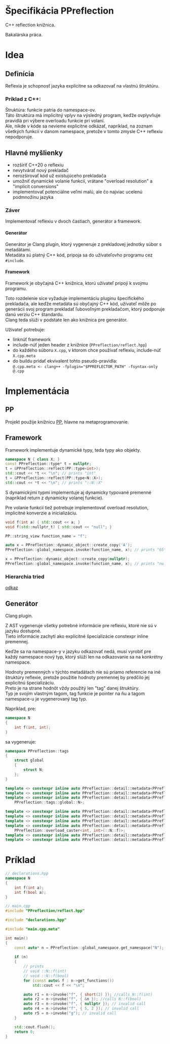 # Špecifikácia PPreflection

C++ reflection knižnica.

Bakalárska práca.

# Idea

## Definícia

Reflexia je schopnosť jazyka explicitne sa odkazovať na vlastnú štruktúru.

### Príklad z C++:

Štruktúra: funkcie patria do namespace-ov.\
Táto štruktúra má implicitný vplyv na výsledný program, keďže ovplyvňuje pravidlá pri výbere overloadu funkcie pri volaní.\
Ale, nikde v kóde sa nevieme explicitne odkázať, napríklad, na zoznam všetkých funkcií v danom namespace, pretože v tomto zmysle C++ reflexiu nepodporuje.

## Hlavné myšlienky

* rozšíriť C++20 o reflexiu
* nevytvárať nový prekladač
* nerozširovať kód už existujúceho prekladača
* umožniť dynamické volanie funkcií, vrátane "overload resolution" a "implicit conversions"
* implementovať potenciálne veľmi malú, ale čo najviac ucelenú podmnožinu jazyka

### Záver

Implementovať reflexiu v dvoch častiach, generátor a framework.

#### Generátor
Generátor je Clang plugin, ktorý vygeneruje z prekladovej jednotky súbor s metadátami.\
Metadáta sú platný C++ kód, pripoja sa do užívateľovho programu cez `#include`.

#### Framework
Framework je obyčajná C++ knižnica, ktorú užívateľ pripojí k svojmu programu.

Toto rozdelenie síce vyžaduje implementáciu pluginu špecifického prekladača,
ale keďže metadáta sú obyčajný C++ kód, užívateľ môže po generácii svoj program prekladať ľubovoľným prekladačom, ktorý podporuje danú verziu C++ štandardu.\
Clang teda slúži v podstate len ako knižnica pre generátor.

Užívateľ potrebuje:
* linknúť framework
* include-núť jeden header z knižnice (`PPreflection/reflect.hpp`)
* do každého súboru `X.cpp`, v ktorom chce používať reflexiu, include-núť `X.cpp.meta`
* do buildu pridať ekvivalent tohto pseudo-pravidla:\
`@.cpp.meta <- clang++ -fplugin="$PPREFLECTOR_PATH" -fsyntax-only @.cpp`

# Implementácia

## PP

Projekt použije knižnicu [PP](https://github.com/Petkr/PP), hlavne na metaprogramovanie.

## Framework

Framework implementuje dynamické typy, teda typy ako objekty.

```cpp
namespace N { class X; }
const PPreflection::type* t = nullptr;
t = &PPreflection::reflect(PP::type<int>);
std::cout << *t << "\n"; // prints "int"
t = &PPreflection::reflect(PP::type<N::X>);
std::cout << *t << "\n"; // prints "::N::X"
```

S dynamickými typmi implementuje aj dynamicky typované premenné (napríklad return z dynamicky volanej funkcie).

Pre volanie funkcií tiež potrebuje implementovať overload resolution, implicitné konverzie a inicializáciu.

```cpp
void f(int a) { std::cout << a; }
void f(std::nullptr_t) { std::cout << "null"; }

PP::string_view function_name = "f";

auto x = PPreflection::dynamic_object::create_copy('A');
PPreflection::global_namespace.invoke(function_name, x); // prints "65"

x = PPreflection::dynamic_object::create_copy(nullptr);
PPreflection::global_namespace.invoke(function_name, x); // prints "null"
```

### Hierarchia tried
[odkaz](class_diagram.svg)

## Generátor

Clang plugin.

Z AST vygeneruje všetky potrebné informácie pre reflexiu, ktoré nie sú v jazyku dostupné.\
Tieto informácie zachytí ako explicitné špecializácie constexpr inline premennej.

Keďže sa na namespace-y v jazyku odkazovať nedá, musí vyrobiť pre každý namespace nový typ, ktorý slúži len na odkazovanie sa na konkrétny namespace.

Hodnoty premenných v týchto metadátach nie sú priamo referencie na iné štruktúry reflexie, pretože použitie hodnoty premennej by predčilo jej explicitnú špecializáciu.\
Preto je na strane hodnôt vždy použitý len "tag" danej štruktúry.\
Typ je svojím vlastným tagom, tag funkcie je pointer na ňu a tagom namespace-u je vygenerovaný tag typ.

Napríklad, pre:

```cpp
namespace N
{
	int f(int, int);
}
```

sa vygeneruje:

```cpp
namespace PPreflection::tags
{
	struct global
	{
		struct N;
	};
}

template <> constexpr inline auto PPreflection::detail::metadata<PPreflection::tags::functions<PPreflection::tags::global>> = PP::value_tuple<>;
template <> constexpr inline auto PPreflection::detail::metadata<PPreflection::tags::types<PPreflection::tags::global>> = PP::type_tuple<>;
template <> constexpr inline auto PPreflection::detail::metadata<PPreflection::tags::namespaces<PPreflection::tags::global>> = PP::type_tuple<
	PPreflection::tags::global::N>;

template <> constexpr inline auto PPreflection::detail::metadata<PPreflection::tags::global::N> = PPreflection::detail::basic_namespace<PPreflection::tags::global::N>{};
template <> constexpr inline auto PPreflection::detail::metadata<PPreflection::tags::name<PPreflection::tags::global::N>> = "N"_sv;
template <> constexpr inline auto PPreflection::detail::metadata<PPreflection::tags::parent<PPreflection::tags::global::N>> = PP::type<PPreflection::tags::global>;
template <> constexpr inline auto PPreflection::detail::metadata<PPreflection::tags::functions<PPreflection::tags::global>> = PP::value_tuple<
	PPreflection::overload_caster<int, int>(::N::f)>;
template <> constexpr inline auto PPreflection::detail::metadata<PPreflection::tags::types<PPreflection::tags::global::N>> = PP::type_tuple<>;
template <> constexpr inline auto PPreflection::detail::metadata<PPreflection::tags::namespaces<PPreflection::tags::global::N>> = PP::type_tuple<>;
```

# Príklad

```cpp
// declarations.hpp
namespace N
{
	int f(int a);
	int f(bool a);
}
```

```cpp
// main.cpp
#include "PPreflection/reflect.hpp"

#include "declarations.hpp"

#include "main.cpp.meta"

int main()
{
	const auto* n = PPreflection::global_namespace.get_namespace("N");
	
	if (n)
	{
		// prints
		// void ::N::f(int)
		// void ::N::f(bool)
		for (const auto& f : n->get_functions())
			std::cout << f << "\n";

		auto r1 = n->invoke("f", { short(2) }); //calls N::f(int)
		auto r2 = n->invoke("f", { &n }); //calls N::f(bool)
		auto r3 = n->invoke("f", { nullptr }); // invalid call
		auto r4 = n->invoke("f", { 5, 2 }); // invalid call
		auto r5 = n->invoke("g"); // invalid call
	}

	std::cout.flush();
	return 0;
}
```
